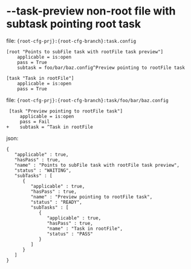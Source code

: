 # --task-preview non-root file with subtask pointing root task

file: `{root-cfg-prj}:{root-cfg-branch}:task.config`
```
[root "Points to subFile task with rootFile task preview"]
    applicable = is:open
    pass = True
    subtask = foo/bar/baz.config^Preview pointing to rootFile task

[task "Task in rootFile"]
    applicable = is:open
    pass = True
```

file: `{root-cfg-prj}:{root-cfg-branch}:task/foo/bar/baz.config`
```
 [task "Preview pointing to rootFile task"]
     applicable = is:open
     pass = Fail
+    subtask = ^Task in rootFile
```

json:
```
{
   "applicable" : true,
   "hasPass" : true,
   "name" : "Points to subFile task with rootFile task preview",
   "status" : "WAITING",
   "subTasks" : [
      {
         "applicable" : true,
         "hasPass" : true,
         "name" : "Preview pointing to rootFile task",
         "status" : "READY",
         "subTasks" : [
            {
               "applicable" : true,
               "hasPass" : true,
               "name" : "Task in rootFile",
               "status" : "PASS"
            }
         ]
      }
   ]
}
```